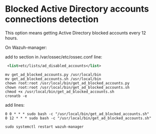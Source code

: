 # Blocked Active Directory accounts connections detection
This option means getting Active Directory blocked accounts every 12 hours.

On Wazuh-manager:

add to section in /var/ossec/etc/ossec.conf line:
```xml
 <list>etc/lists/ad_disabled_accounts</list>
```
```
mv get_ad_blocked_accounts.py /usr/local/bin
mv get_ad_blocked_accounts.sh /usr/local/bin
chown root:root /usr/local/bin/get_ad_blocked_accounts.py
chown root:root /usr/local/bin/get_ad_blocked_accounts.sh
chmod +x /usr/local/bin/get_ad_blocked_accounts.sh
cronatb -e
```
add lines:
```
0 0 * * * sudo bash -c "/usr/local/bin/get_ad_blocked_accounts.sh"
0 12 * * * sudo bash -c "/usr/local/bin/get_ad_blocked_accounts.sh"
```
```
sudo systemctl restart wazuh-manager
```

